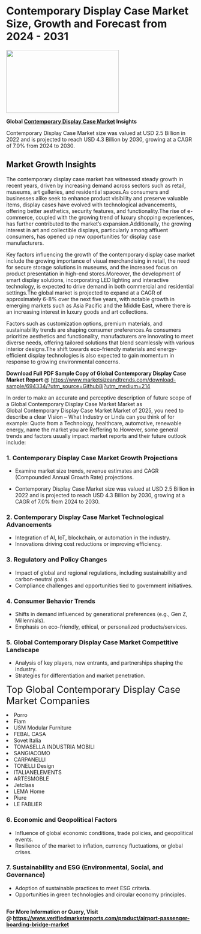 <H1>Contemporary Display Case Market Size, Growth and Forecast from 2024 - 2031</H1><img class="aligncenter size-medium wp-image-584254" src="https://thirdeyenews.in/wp-content/uploads/2024/09/Global-Market-Research-300x168.jpeg" alt="" width="300" height="168" /><p><strong>Global&nbsp;<a href="https://www.marketsizeandtrends.com/download-sample/694334/?utm_source=Github8j?utm_medium=214">Contemporary Display Case Market</a> Insights</strong></p><p>Contemporary Display Case Market size was valued at USD 2.5 Billion in 2022 and is projected to reach USD 4.3 Billion by 2030, growing at a CAGR of 7.0% from 2024 to 2030.</p><p><h2>Market Growth Insights</h2> <p>The contemporary display case market has witnessed steady growth in recent years, driven by increasing demand across sectors such as retail, museums, art galleries, and residential spaces.As consumers and businesses alike seek to enhance product visibility and preserve valuable items, display cases have evolved with technological advancements, offering better aesthetics, security features, and functionality.The rise of e-commerce, coupled with the growing trend of luxury shopping experiences, has further contributed to the market’s expansion.Additionally, the growing interest in art and collectible displays, particularly among affluent consumers, has opened up new opportunities for display case manufacturers.</p> <p>Key factors influencing the growth of the contemporary display case market include the growing importance of visual merchandising in retail, the need for secure storage solutions in museums, and the increased focus on product presentation in high-end stores.Moreover, the development of smart display solutions, incorporating LED lighting and interactive technology, is expected to drive demand in both commercial and residential settings.The global market is projected to expand at a CAGR of approximately 6-8% over the next five years, with notable growth in emerging markets such as Asia Pacific and the Middle East, where there is an increasing interest in luxury goods and art collections.</p> <p>Factors such as customization options, premium materials, and sustainability trends are shaping consumer preferences.As consumers prioritize aesthetics and functionality, manufacturers are innovating to meet diverse needs, offering tailored solutions that blend seamlessly with various interior designs.The shift towards eco-friendly materials and energy-efficient display technologies is also expected to gain momentum in response to growing environmental concerns.</p> <p><span class=""><strong>Download Full PDF Sample Copy of Global Contemporary Display Case Market Report</strong> @ <a href="https://www.marketsizeandtrends.com/download-sample/694334/?utm_source=Github8j?utm_medium=214" target="_blank">https://www.marketsizeandtrends.com/download-sample/694334/?utm_source=Github8j?utm_medium=214</a></span></p><p>In order to make an accurate and perceptive description of future scope of a Global&nbsp;Contemporary Display Case Market Market as Global&nbsp;Contemporary Display Case Market Market of 2025, you need to describe a clear Vision &ndash; What Industry or Linda can you think of for example: Quote from a Technology, healthcare, automotive, renewable energy, name the market you are Reffering to.However, some general trends and factors usually impact market reports and their future outlook include:</p><h3>1.&nbsp;<strong>Contemporary Display Case Market Growth Projections</strong></h3><ul><li>Examine market size trends, revenue estimates and CAGR (Compounded Annual Growth Rate) projections.</li><li><p>Contemporary Display Case Market size was valued at USD 2.5 Billion in 2022 and is projected to reach USD 4.3 Billion by 2030, growing at a CAGR of 7.0% from 2024 to 2030.</p></li></ul><h3>2.&nbsp;<strong>Contemporary Display Case Market Technological Advancements</strong></h3><ul><li>Integration of AI, IoT, blockchain, or automation in the industry.</li><li>Innovations driving cost reductions or improving efficiency.</li></ul><h3>3.&nbsp;<strong>Regulatory and Policy Changes</strong></h3><ul><li>Impact of global and regional regulations, including sustainability and carbon-neutral goals.</li><li>Compliance challenges and opportunities tied to government initiatives.</li></ul><h3>4.&nbsp;<strong>Consumer Behavior Trends</strong></h3><ul><li>Shifts in demand influenced by generational preferences (e.g., Gen Z, Millennials).</li><li>Emphasis on eco-friendly, ethical, or personalized products/services.</li></ul><h3>5.&nbsp;<strong>Global Contemporary Display Case Market Competitive Landscape</strong></h3><ul><li>Analysis of key players, new entrants, and partnerships shaping the industry.</li><li>Strategies for differentiation and market penetration.</li></ul><p data-pm-slice="1 1 []"><span style="color: inherit; font-family: inherit; font-size: 25px;">Top Global Contemporary Display Case Market Companies</span></p><div class="" data-test-id=""><p><li>Porro</li><li> Fiam</li><li> USM Modular Furniture</li><li> FEBAL CASA</li><li> Sovet Italia</li><li> TOMASELLA INDUSTRIA MOBILI</li><li> SANGIACOMO</li><li> CARPANELLI</li><li> TONELLI Design</li><li> ITALIANELEMENTS</li><li> ARTESMOBLE</li><li> Jetclass</li><li> LEMA Home</li><li> Piure</li><li> LE FABLIER</li></p></div><h3>6.&nbsp;<strong>Economic and Geopolitical Factors</strong></h3><ul><li>Influence of global economic conditions, trade policies, and geopolitical events.</li><li>Resilience of the market to inflation, currency fluctuations, or global crises.</li></ul><h3>7.&nbsp;<strong>Sustainability and ESG (Environmental, Social, and Governance)</strong></h3><ul><li>Adoption of sustainable practices to meet ESG criteria.</li><li>Opportunities in green technologies and circular economy principles.</li></ul><h2><strong style="font-size: 14px;">For More Information or Query, Visit @&nbsp;</strong><a style="background-color: #ffffff; font-size: 14px;" href="https://www.marketsizeandtrends.com/report/contemporary-display-case-market/" target="_blank">https://www.verifiedmarketreports.com/product/airport-passenger-boarding-bridge-market</a></h2>